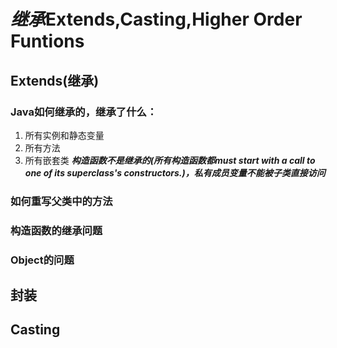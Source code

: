 # *继承*Extends,Casting,Higher Order Funtions

## Extends(继承)
### Java如何继承的，继承了什么：
 1. 所有实例和静态变量
 2. 所有方法
 3. 所有嵌套类
***构造函数不是继承的(所有构造函数都must start with a call to one of its superclass's constructors.)，私有成员变量不能被子类直接访问***

### 如何重写父类中的方法
### 构造函数的继承问题
### Object的问题

## 封装

## Casting